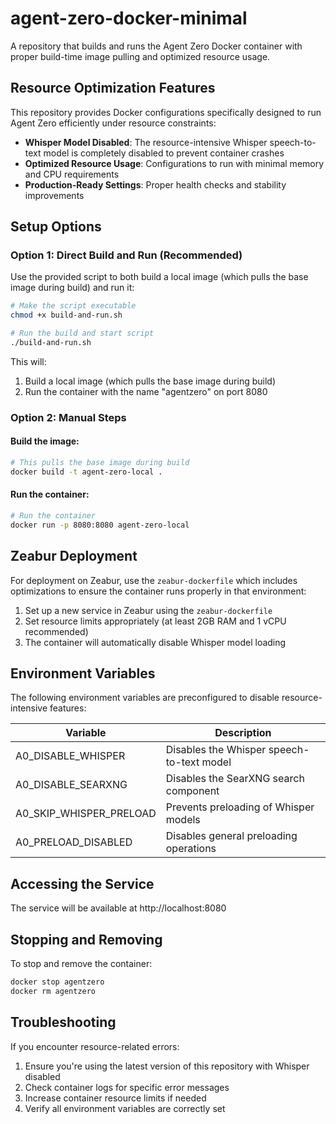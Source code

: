 # agent-zero-docker-minimal

A repository that builds and runs the Agent Zero Docker container with proper build-time image pulling and optimized resource usage.

## Resource Optimization Features

This repository provides Docker configurations specifically designed to run Agent Zero efficiently under resource constraints:

- **Whisper Model Disabled**: The resource-intensive Whisper speech-to-text model is completely disabled to prevent container crashes
- **Optimized Resource Usage**: Configurations to run with minimal memory and CPU requirements
- **Production-Ready Settings**: Proper health checks and stability improvements

## Setup Options

### Option 1: Direct Build and Run (Recommended)

Use the provided script to both build a local image (which pulls the base image during build) and run it:

```bash
# Make the script executable
chmod +x build-and-run.sh

# Run the build and start script
./build-and-run.sh
```

This will:
1. Build a local image (which pulls the base image during build)
2. Run the container with the name "agentzero" on port 8080

### Option 2: Manual Steps

#### Build the image:

```bash
# This pulls the base image during build
docker build -t agent-zero-local .
```

#### Run the container:

```bash
# Run the container
docker run -p 8080:8080 agent-zero-local
```

## Zeabur Deployment

For deployment on Zeabur, use the `zeabur-dockerfile` which includes optimizations to ensure the container runs properly in that environment:

1. Set up a new service in Zeabur using the `zeabur-dockerfile`
2. Set resource limits appropriately (at least 2GB RAM and 1 vCPU recommended)
3. The container will automatically disable Whisper model loading

## Environment Variables

The following environment variables are preconfigured to disable resource-intensive features:

| Variable | Description |
|----------|-------------|
| A0_DISABLE_WHISPER | Disables the Whisper speech-to-text model |
| A0_DISABLE_SEARXNG | Disables the SearXNG search component |
| A0_SKIP_WHISPER_PRELOAD | Prevents preloading of Whisper models |
| A0_PRELOAD_DISABLED | Disables general preloading operations |

## Accessing the Service

The service will be available at http://localhost:8080

## Stopping and Removing

To stop and remove the container:

```bash
docker stop agentzero
docker rm agentzero
```

## Troubleshooting

If you encounter resource-related errors:

1. Ensure you're using the latest version of this repository with Whisper disabled
2. Check container logs for specific error messages
3. Increase container resource limits if needed
4. Verify all environment variables are correctly set